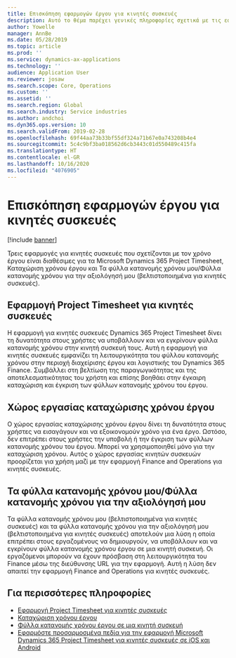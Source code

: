 ```yaml
---
title: Επισκόπηση εφαρμογών έργου για κινητές συσκευές
description: Αυτό το θέμα παρέχει γενικές πληροφορίες σχετικά με τις εφαρμογές που σχετίζονται με τον χρόνο του έργου για τα Microsoft Dynamics 365 Project Timesheet, Καταχώριση χρόνου έργου και Τα φύλλα κατανομής χρόνου μου/Φύλλα κατανομής χρόνου που είναι διαθέσιμα σε μια κινητή συσκευή.
author: Yowelle
manager: AnnBe
ms.date: 05/28/2019
ms.topic: article
ms.prod: ''
ms.service: dynamics-ax-applications
ms.technology: ''
audience: Application User
ms.reviewer: josaw
ms.search.scope: Core, Operations
ms.custom: ''
ms.assetid: ''
ms.search.region: Global
ms.search.industry: Service industries
ms.author: andchoi
ms.dyn365.ops.version: 10
ms.search.validFrom: 2019-02-28
ms.openlocfilehash: 69f44aa73b33bf55df324a71b67e0a743208b4e4
ms.sourcegitcommit: 5c4c9bf3ba018562d6cb3443c01d550489c415fa
ms.translationtype: HT
ms.contentlocale: el-GR
ms.lasthandoff: 10/16/2020
ms.locfileid: "4076905"
---
```

# <a name="project-mobile-applications-overview"></a>Επισκόπηση εφαρμογών έργου για κινητές συσκευές

[!include [banner](../includes/banner.md)]

Τρεις εφαρμογές για κινητές συσκευές που σχετίζονται με τον χρόνο έργου είναι διαθέσιμες για τα Microsoft Dynamics 365 Project Timesheet, Καταχώριση χρόνου έργου και Τα φύλλα κατανομής χρόνου μου/Φύλλα κατανομής χρόνου για την αξιολόγησή μου (βελτιστοποιημένα για κινητές συσκευές).

## <a name="project-timesheet-mobile-app"></a>Εφαρμογή Project Timesheet για κινητές συσκευές

Η εφαρμογή για κινητές συσκευές Dynamics 365 Project Timesheet δίνει τη δυνατότητα στους χρήστες να υποβάλλουν και να εγκρίνουν φύλλα κατανομής χρόνου στην κινητή συσκευή τους. Αυτή η εφαρμογή για κινητές συσκευές εμφανίζει τη λειτουργικότητα του φύλλου κατανομής χρόνου στην περιοχή διαχείρισης έργου και λογιστικής του Dynamics 365 Finance. Συμβάλλει στη βελτίωση της παραγωγικότητας και της αποτελεσματικότητας του χρήστη και επίσης βοηθάει στην έγκαιρη καταχώριση και έγκριση των φύλλων κατανομής χρόνου του έργου.

## <a name="project-time-entry-workspace"></a>Χώρος εργασίας καταχώρισης χρόνου έργου

Ο χώρος εργασίας καταχώρισης χρόνου έργου δίνει τη δυνατότητα στους χρήστες να εισαγάγουν και να εξοικονομούν χρόνο για ένα έργο. Ωστόσο, δεν επιτρέπει στους χρήστες την υποβολή ή την έγκριση των φύλλων κατανομής χρόνου του έργου. Μπορεί να χρησιμοποιηθεί μόνο για την καταχώριση χρόνου. Αυτός ο χώρος εργασίας κινητών συσκευών προορίζεται για χρήση μαζί με την εφαρμογή Finance and Operations για κινητές συσκευές.

## <a name="my-timesheetstimesheets-for-my-review"></a>Τα φύλλα κατανομής χρόνου μου/Φύλλα κατανομής χρόνου για την αξιολόγησή μου

Τα φύλλα κατανομής χρόνου μου (βελτιστοποιημένα για κινητές συσκευές) και τα φύλλα κατανομής χρόνου για την αξιολόγησή μου (βελτιστοποιημένα για κινητές συσκευές) αποτελούν μια λύση η οποία επιτρέπει στους εργαζομένους να δημιουργούν, να υποβάλλουν και να εγκρίνουν φύλλα κατανομής χρόνου έργου σε μια κινητή συσκευή. Οι εργαζόμενοι μπορούν να έχουν πρόσβαση στη λειτουργικότητα του Finance μέσω της διεύθυνσης URL για την εφαρμογή. Αυτή η λύση δεν απαιτεί την εφαρμογή Finance and Operations για κινητές συσκευές.

## <a name="for-more-information"></a>Για περισσότερες πληροφορίες

- [Εφαρμογή Project Timesheet για κινητές συσκευές](project-timesheet.md)
- [Καταχώριση χρόνου έργου]( project-time-entry-mobile-workspace.md)
- [Φύλλα κατανομής χρόνου έργου σε μια κινητή συσκευή](Mobile-timesheets.md)
- [Εφαρμόστε προσαρμοσμένα πεδία για την εφαρμογή Microsoft Dynamics 365 Project Timesheet για κινητές συσκευές σε iOS και Android](custom-fields-mobile.md)
